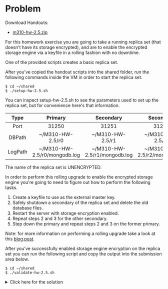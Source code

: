 # Problem
Download Handouts:
 - <a href="https://university.mongodb.com/static/MongoDB_2017_M310_April/handouts/m310-hw-2.5.74a821386c3b.zip">m310-hw-2.5.zip</a>

For this homework exercise you are going to take a running replica set (that doesn't have its storage encrypted), and are to enable the encrypted storage engine via a keyfile in a rolling fashion with no downtime.

One of the provided scripts creates a basic replica set.

After you've copied the handout scripts into the shared folder, run the following commands inside the VM in order to start the replica set.

    $ cd ~/shared
    $ ./setup-hw-2.5.sh

You can inspect setup-hw-2.5.sh to see the parameters used to set up the replica set, but for convenience here's that information.


Type | Primary | Secondary | Secondary
:---: | :---: | :---: | :---:
Port | 31250 | 31251 | 31252
DBPath | ~/M310-HW-2.5/r0 | ~/M310-HW-2.5/r1 | ~/M310-HW-2.5/r2
LogPath | ~/M310-HW-2.5/r0/mongodb.log | ~/M310-HW-2.5/r1/mongodb.log | ~/M310-HW-2.5/r2/mongodb.log

The name of the replica set is UNENCRYPTED.

In order to perform this rolling upgrade to enable the encrypted storage engine you're going to need to figure out how to perform the following tasks.

 1. Create a keyfile to use as the external master key.
 2. Safely shutdown a secondary of the replica set and delete the old database files.
 3. Restart the server with storage encryption enabled.
 4. Repeat steps 2 and 3 for the other secondary.
 5. Step down the primary and repeat steps 2 and 3 on the former primary.

Note: for more information on performing a rolling upgrade take a look at this <a href="https://www.mongodb.com/blog/post/your-ultimate-guide-to-rolling-upgrades?_ga=2.108299206.552938967.1494802333-566621725.1483393028">blog post</a>.

After you've successfully enabled storage engine encryption on the replica set you can run the following script and copy the output into the submission area below.

    $ cd ~/shared
    $ ./validate-hw-2.5.sh

<details>
  <summary>Click here for the solution</summary>
    <ul>
      <li>{"doc":{"str":"The quick brown fox jumps over the lazy dog"},"isEnabled":true}</li>
	</ul>
</details>
